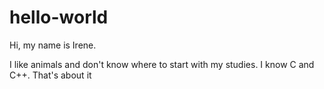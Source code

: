 # hello-world

Hi, my name is Irene.

I like animals and don't know where to start with my studies.
I know C and C++. That's about it
